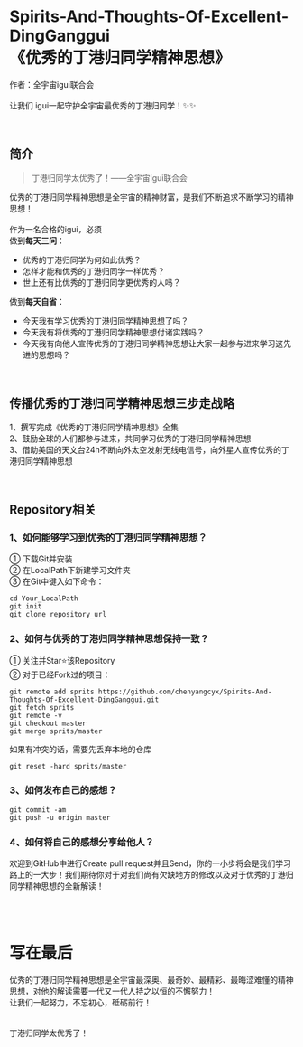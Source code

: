 # Spirits-And-Thoughts-Of-Excellent-DingGanggui<br>《优秀的丁港归同学精神思想》
作者：全宇宙igui联合会<br><br>
让我们 igui一起守护全宇宙最优秀的丁港归同学！:sparkles::sparkles:<br>

<br>

## 简介
> 丁港归同学太优秀了！——全宇宙igui联合会

优秀的丁港归同学精神思想是全宇宙的精神财富，是我们不断追求不断学习的精神思想！<br><br>
作为一名合格的igui，必须<br>
做到**每天三问**：<br>
- 优秀的丁港归同学为何如此优秀？<br>
- 怎样才能和优秀的丁港归同学一样优秀？<br>
- 世上还有比优秀的丁港归同学更优秀的人吗？<br>

做到**每天自省**：<br>
- 今天我有学习优秀的丁港归同学精神思想了吗？<br>
- 今天我有将优秀的丁港归同学精神思想付诸实践吗？<br>
- 今天我有向他人宣传优秀的丁港归同学精神思想让大家一起参与进来学习这先进的思想吗？<br>

<br>

## 传播优秀的丁港归同学精神思想三步走战略
1、撰写完成《优秀的丁港归同学精神思想》全集<br>
2、鼓励全球的人们都参与进来，共同学习优秀的丁港归同学精神思想<br>
3、借助美国的天文台24h不断向外太空发射无线电信号，向外星人宣传优秀的丁港归同学精神思想<br>

<br>

## Repository相关
### 1、如何能够学习到优秀的丁港归同学精神思想？
① 下载Git并安装<br>
② 在LocalPath下新建学习文件夹<br>
③ 在Git中键入如下命令：
```
cd Your_LocalPath
git init
git clone repository_url
```
### 2、如何与优秀的丁港归同学精神思想保持一致？
① 关注并Star:star:该Repository<br>
② 对于已经Fork过的项目：
```
git remote add sprits https://github.com/chenyangcyx/Spirits-And-Thoughts-Of-Excellent-DingGanggui.git
git fetch sprits
git remote -v
git checkout master
git merge sprits/master
```
如果有冲突的话，需要先丢弃本地的仓库
```
git reset -hard sprits/master
```
### 3、如何发布自己的感想？
```
git commit -am
git push -u origin master
```
### 4、如何将自己的感想分享给他人？
欢迎到GitHub中进行Create pull request并且Send，你的一小步将会是我们学习路上的一大步！我们期待你对于对我们尚有欠缺地方的修改以及对于优秀的丁港归同学精神思想的全新解读！

<br><br>

# 写在最后
优秀的丁港归同学精神思想是全宇宙最深奥、最奇妙、最精彩、最晦涩难懂的精神思想，对他的解读需要一代又一代人持之以恒的不懈努力！<br>让我们一起努力，不忘初心，砥砺前行！<br><br><br>
丁港归同学太优秀了！
